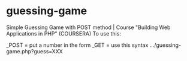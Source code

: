 # guessing-game
Simple Guessing Game with POST method | Course "Building Web Applications in PHP" (COURSERA)
To use this:

_POST = put a number in the form
_GET = use this syntax .../guessing-game.php?guess=XXX


